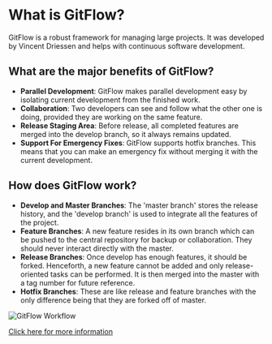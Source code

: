 # What is GitFlow?
GitFlow is a robust framework for managing large projects. It was developed by Vincent Driessen and helps with continuous software development.

## What are the major benefits of GitFlow?
* **Parallel Development**: GitFlow makes parallel development easy by isolating current development from the finished work.
* **Collaboration**: Two developers can see and follow what the other one is doing, provided they are working on the same feature.
* **Release Staging Area**: Before release, all completed features are merged into the develop branch, so it always remains updated. 
* **Support For Emergency Fixes**: GitFlow supports hotfix branches. This means that you can make an emergency fix without merging it with the current development.

## How does GitFlow work?
* **Develop and Master Branches**: The 'master branch' stores the release history, and the 'develop branch' is used to integrate all the features of the project.
* **Feature Branches**: A new feature resides in its own branch which can be pushed to the central repository for backup or collaboration. They should never interact directly with the master.
* **Release Branches**: Once develop has enough features, it should be forked. Henceforth, a new feature cannot be added and only release-oriented tasks can be performed. It is then merged into the master with a tag number for future reference.
* **Hotfix Branches**: These are like release and feature branches with the only difference being that they are forked off of master.

![GitFlow Workflow](https://miro.medium.com/max/2800/1*9yJY7fyscWFUVRqnx0BM6A.png)

[Click here for more information](https://www.atlassian.com/git/tutorials/comparing-workflows/gitflow-workflow)